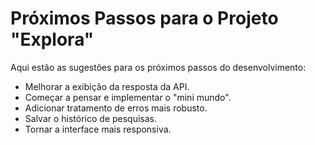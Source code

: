 # Próximos Passos para o Projeto "Explora"

Aqui estão as sugestões para os próximos passos do desenvolvimento:

* Melhorar a exibição da resposta da API.
* Começar a pensar e implementar o "mini mundo".
* Adicionar tratamento de erros mais robusto.
* Salvar o histórico de pesquisas.
* Tornar a interface mais responsiva.
